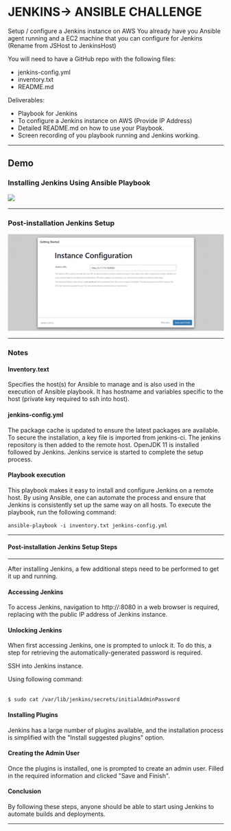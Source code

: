 # JENKINS-> ANSIBLE CHALLENGE

Setup / configure a Jenkins instance on AWS
You already have you Ansible agent running and a EC2 machine that you can configure for Jenkins (Rename from JSHost to JenkinsHost)

You will need to have a GitHub repo with the following files:

- jenkins-config.yml
- inventory.txt
- README.md

Deliverables:

- Playbook for Jenkins
- To configure a Jenkins instance on AWS (Provide IP Address)
- Detailed README.md on how to use your Playbook.
- Screen recording of you playbook running and Jenkins working.

---

## Demo

### Installing Jenkins Using Ansible Playbook

![](jenkins-instance.gif)

---

### Post-installation Jenkins Setup

![](running-playbook.gif)

---

### Notes

#### Inventory.text

Specifies the host(s) for Ansible to manage and is also used in the execution of Ansible playbook. It has hostname and variables specific to the host (private key required to ssh into host).

#### jenkins-config.yml

The package cache is updated to ensure the latest packages are available. To secure the installation, a key file is imported from jenkins-ci. The jenkins repository is then added to the remote host. OpenJDK 11 is installed followed by Jenkins. Jenkins service is started to complete the setup process.

#### Playbook execution

This playbook makes it easy to install and configure Jenkins on a remote host. By using Ansible, one can automate the process and ensure that Jenkins is consistently set up the same way on all hosts. To execute the playbook, run the following command:

```
ansible-playbook -i inventory.txt jenkins-config.yml

```

---

#### Post-installation Jenkins Setup Steps

---

After installing Jenkins, a few additional steps need to be performed to get it up and running.

#### Accessing Jenkins

To access Jenkins, navigation to http://<jenkins public ip>:8080 in a web browser is required, replacing <jenkins public ip> with the public IP address of Jenkins instance.

#### Unlocking Jenkins

When first accessing Jenkins, one is prompted to unlock it. To do this, a step for retrieving the automatically-generated password is required.

SSH into Jenkins instance.

Using following command:

```

$ sudo cat /var/lib/jenkins/secrets/initialAdminPassword

```

#### Installing Plugins

Jenkins has a large number of plugins available, and the installation process is simplified with the "Install suggested plugins" option.

#### Creating the Admin User

Once the plugins is installed, one is prompted to create an admin user. Filled in the required information and clicked "Save and Finish".

#### Conclusion

By following these steps, anyone should be able to start using Jenkins to automate builds and deployments.

---
